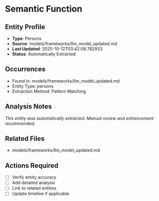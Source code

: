# Semantic Function

## Entity Profile
- **Type**: Persons
- **Source**: models/frameworks/llm_model_updated.md
- **Last Updated**: 2025-10-12T03:42:06.782933
- **Status**: Automatically Extracted

## Occurrences
- Found in: models/frameworks/llm_model_updated.md
- Entity Type: persons
- Extraction Method: Pattern Matching

## Analysis Notes
*This entity was automatically extracted. Manual review and enhancement recommended.*

## Related Files
- models/frameworks/llm_model_updated.md

## Actions Required
- [ ] Verify entity accuracy
- [ ] Add detailed analysis
- [ ] Link to related entities
- [ ] Update timeline if applicable
